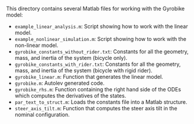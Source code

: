This directory contains several Matlab files for working with the Gyrobike
model:

- `example_linear_analysis.m`: Script showing how to work with the linear
  model.
- `example_nonlinear_simulation.m`: Script showing how to work with the
  non-linear model.
- `gyrobike_constants_without_rider.txt`: Constants for all the geometry, mass,
  and inertia of the system (bicycle only).
- `gyrobike_constants_with_rider.txt`: Constants for all the geometry, mass,
  and inertia of the system (bicycle with rigid rider).
- `gyrobike_linear.m`: Function that generates the linear model.
- `gyrobike.m`: Autolev generated code.
- `gyrobike_rhs.m`: Function containing the right hand side of the ODEs which
  computes the derivatives of the states.
- `par_text_to_struct.m`: Loads the constants file into a Matlab structure.
- `steer_axis_tilt.m`: Function that computes the steer axis tilt in the
  nominal configuration.
